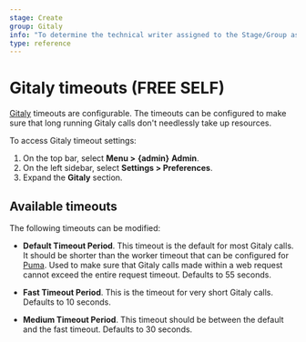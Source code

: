 ```yaml
---
stage: Create
group: Gitaly
info: "To determine the technical writer assigned to the Stage/Group associated with this page, see https://about.gitlab.com/handbook/engineering/ux/technical-writing/#assignments"
type: reference
---
```


# Gitaly timeouts **(FREE SELF)**

[Gitaly](../../../administration/gitaly/index.md) timeouts are configurable. The timeouts can be
configured to make sure that long running Gitaly calls don't needlessly take up resources.

To access Gitaly timeout settings:

1. On the top bar, select **Menu >** **{admin}** **Admin**.
1. On the left sidebar, select **Settings > Preferences**.
1. Expand the **Gitaly** section.

## Available timeouts

The following timeouts can be modified:

- **Default Timeout Period**. This timeout is the default for most Gitaly calls. It should be shorter than the
  worker timeout that can be configured for [Puma](https://docs.gitlab.com/omnibus/settings/puma.html#puma-settings).
  Used to make sure that Gitaly calls made within a web request cannot exceed the entire request timeout.
  Defaults to 55 seconds.

- **Fast Timeout Period**. This is the timeout for very short Gitaly calls. Defaults to 10 seconds.
- **Medium Timeout Period**. This timeout should be between the default and the fast timeout.
  Defaults to 30 seconds.

